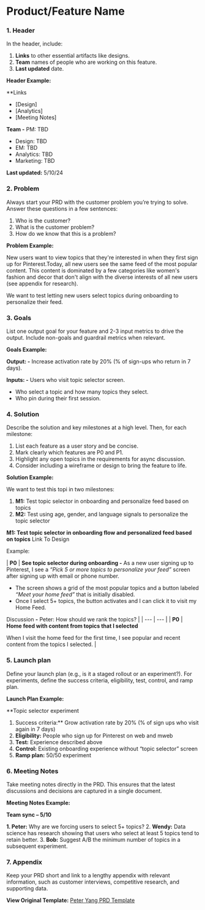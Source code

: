 # Product/Feature Name

### **1. Header**

In the header, include:

1. **Links** to other essential artifacts like designs.
2. **Team** names of people who are working on this feature.
3. **Last updated** date.

**Header Example:**

**Links
- [Design]
- [Analytics]
- [Meeting Notes]

**Team
-** PM: TBD
- Design: TBD
- EM: TBD
- Analytics: TBD
- Marketing: TBD

**Last updated:** 5/10/24

### **2. Problem**

Always start your PRD with the customer problem you’re trying to solve. Answer these questions in a few sentences:

1. Who is the customer?
2. What is the customer problem?
3. How do we know that this is a problem?

**Problem Example:**

New users want to view topics that they're interested in when they first sign up for Pinterest.Today, all new users see the same feed of the most popular content. This content is dominated by a few categories like women's fashion and decor that don't align with the diverse interests of all new users (see appendix for research).

We want to test letting new users select topics during onboarding to personalize their feed.

### **3. Goals**

List one output goal for your feature and 2-3 input metrics to drive the output. Include non-goals and guardrail metrics when relevant.

**Goals Example:**

**Output:
-** Increase activation rate by 20% (% of sign-ups who return in 7 days).

**Inputs:
-** Users who visit topic selector screen.
- Who select a topic and how many topics they select.
- Who pin during their first session.

### **4. Solution**

Describe the solution and key milestones at a high level. Then, for each milestone:

1. List each feature as a user story and be concise.
2. Mark clearly which features are P0 and P1.
3. Highlight any open topics in the requirements for async discussion.
4. Consider including a wireframe or design to bring the feature to life.

**Solution Example:**

We want to test this topi in two milestones:
1. **M1:** Test topic selector in onboarding and personalize feed based on topics
2. **M2:** Test using age, gender, and language signals to personalize the topic selector

**M1: Test topic selector in onboarding flow and personalized feed based on topics**
Link To Design

Example:

| **P0** | **See topic selector during onboarding
-** As a new user signing up to Pinterest, I see a *“Pick 5 or more topics to personalize your feed”* screen after signing up with email or phone number.
- The screen shows a grid of the most popular topics and a button labeled *“Meet your home feed”* that is initially disabled.
- Once I select 5+ topics, the button activates and I can click it to visit my Home Feed.

Discussion
**-** Peter: How should we rank the topics? |
| --- | --- |
| **P0** | **Home feed with content from topics that I selected**

When I visit the home feed for the first time, I see popular and recent content from the topics I selected. |

### **5. Launch plan**

Define your launch plan (e.g., is it a staged rollout or an experiment?). For experiments, define the success criteria, eligibility, test, control, and ramp plan.

**Launch Plan Example:**

**Topic selector experiment
1. Success criteria:** Grow activation rate by 20% (% of sign ups who visit again in 7 days)
2. **Eligibility:** People who sign up for Pinterest on web and mweb
3. **Test:** Experience described above
4. **Control:** Existing onboarding experience without “topic selector” screen
5. **Ramp plan:** 50/50 experiment

### **6. Meeting Notes**

Take meeting notes directly in the PRD. This ensures that the latest discussions and decisions are captured in a single document.

**Meeting Notes Example:**

**Team sync – 5/10**

**1. Peter:** Why are we forcing users to select 5+ topics?
2. **Wendy:** Data science has research showing that users who select at least 5 topics tend to retain better.
3. **Bob:** Suggest A/B the minimum number of topics in a subsequent experiment.

### **7. Appendix**

Keep your PRD short and link to a lengthy appendix with relevant information, such as customer interviews, competitive research, and supporting data.


**View Original Template:** [Peter Yang PRD Template](https://creatoreconomy.so/p/my-prd-template-how-to-write-with-ai)
